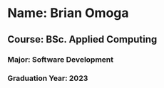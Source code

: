 # Name: Brian Omoga
## Course: BSc. Applied Computing
### Major: Software Development
### Graduation Year: 2023
